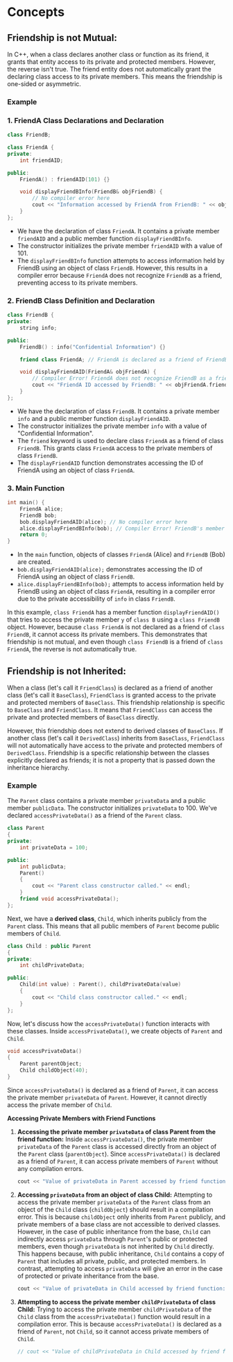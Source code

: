 # Concepts

## **Friendship is not Mutual:**

In C++, when a class declares another class or function as its friend, it grants that entity access to its private and protected members. However, the reverse isn't true. The friend entity does not automatically grant the declaring class access to its private members. This means the friendship is one-sided or asymmetric.

### Example

### 1. FriendA Class Declarations and Declaration

```cpp
class FriendB;

class FriendA {
private:
    int friendAID;

public:
    FriendA() : friendAID(101) {}

    void displayFriendBInfo(FriendB& objFriendB) {
        // No compiler error here
        cout << "Information accessed by FriendA from FriendB: " << objFriendB.info << endl;
    }
};
```

- We have the declaration of class `FriendA`. It contains a private member `friendAID` and a public member function `displayFriendBInfo`.
- The constructor initializes the private member `friendAID` with a value of 101.
- The `displayFriendBInfo` function attempts to access information held by FriendB using an object of class `FriendB`. However, this results in a compiler error because `FriendA` does not recognize `FriendB` as a friend, preventing access to its private members.

### 2. FriendB Class Definition and Declaration

```cpp
class FriendB {
private:
    string info;

public:
    FriendB() : info("Confidential Information") {}

    friend class FriendA; // FriendA is declared as a friend of FriendB

    void displayFriendAID(FriendA& objFriendA) {
        // Compiler Error! FriendA does not recognize FriendB as a friend, so it cannot access its private members
        cout << "FriendA ID accessed by FriendB: " << objFriendA.friendAID << endl;
    }
};
```

- We have the declaration of class `FriendB`. It contains a private member `info` and a public member function `displayFriendAID`.
- The constructor initializes the private member `info` with a value of "Confidential Information".
- The `friend` keyword is used to declare class `FriendA` as a friend of class `FriendB`. This grants class `FriendA` access to the private members of class `FriendB`.
- The `displayFriendAID` function demonstrates accessing the ID of FriendA using an object of class `FriendA`.

### 3. Main Function

```cpp
int main() {
    FriendA alice;
    FriendB bob;
    bob.displayFriendAID(alice); // No compiler error here
    alice.displayFriendBInfo(bob); // Compiler Error! FriendB's member 'info' is private and cannot be accessed by FriendA
    return 0;
}
```

- In the `main` function, objects of classes `FriendA` (Alice) and `FriendB` (Bob) are created.
- `bob.displayFriendAID(alice);` demonstrates accessing the ID of FriendA using an object of class `FriendB`.
- `alice.displayFriendBInfo(bob);` attempts to access information held by FriendB using an object of class `FriendA`, resulting in a compiler error due to the private accessibility of `info` in class `FriendB`.

In this example, `class FriendA` has a member function `displayFriendAID()` that tries to access the private member `y` of `class B` using a `class FriendB` object. However, because `class FriendA` is not declared as a friend of `class FriendB`, it cannot access its private members. This demonstrates that friendship is not mutual, and even though `class FriendB` is a friend of `class FriendA`, the reverse is not automatically true.

## **Friendship is not Inherited:**

When a class (let's call it `FriendClass`) is declared as a friend of another class (let's call it `BaseClass`), `FriendClass` is granted access to the private and protected members of `BaseClass`. This friendship relationship is specific to `BaseClass` and `FriendClass`. It means that `FriendClass` can access the private and protected members of `BaseClass` directly.

However, this friendship does not extend to derived classes of `BaseClass`. If another class (let's call it `DerivedClass`) inherits from `BaseClass`, `FriendClass` will not automatically have access to the private and protected members of `DerivedClass`. Friendship is a specific relationship between the classes explicitly declared as friends; it is not a property that is passed down the inheritance hierarchy.

### Example

The `Parent` class contains a private member `privateData` and a public member `publicData`. The constructor initializes `privateData` to 100. We've declared `accessPrivateData()` as a friend of the `Parent` class.

```cpp
class Parent
{
private:
    int privateData = 100;

public:
    int publicData;
    Parent()
    {
        cout << "Parent class constructor called." << endl;
    }
    friend void accessPrivateData();
};
```

Next, we have a **derived class**, `Child`, which inherits publicly from the `Parent` class. This means that all public members of `Parent` become public members of `Child`.

```cpp
class Child : public Parent
{
private:
    int childPrivateData;

public:
    Child(int value) : Parent(), childPrivateData(value)
    {
        cout << "Child class constructor called." << endl;
    }
};
```

Now, let's discuss how the `accessPrivateData()` function interacts with these classes. Inside `accessPrivateData()`, we create objects of `Parent` and `Child`.

```cpp
void accessPrivateData()
{
    Parent parentObject;
    Child childObject(40);
}
```

Since `accessPrivateData()` is declared as a friend of `Parent`, it can access the private member `privateData` of `Parent`. However, it cannot directly access the private member of `Child`.

**Accessing Private Members with Friend Functions**

1. **Accessing the private member `privateData` of class Parent from the friend function:**
   Inside `accessPrivateData()`, the private member `privateData` of the `Parent` class is accessed directly from an object of the `Parent` class (`parentObject`). Since `accessPrivateData()` is declared as a friend of `Parent`, it can access private members of `Parent` without any compilation errors.

   ```cpp
   cout << "Value of privateData in Parent accessed by friend function: " << parentObject.privateData << endl;
   ```

2. **Accessing `privateData` from an object of class Child:**
   Attempting to access the private member `privateData` of the `Parent` class from an object of the `Child` class (`childObject`) should result in a compilation error. This is because `childObject` only inherits from `Parent` publicly, and private members of a base class are not accessible to derived classes. However, in the case of public inheritance from the base, `Child` can indirectly access `privateData` through `Parent`'s public or protected members, even though `privateData` is not inherited by `Child` directly. This happens because, with public inheritance, `Child` contains a copy of `Parent` that includes all private, public, and protected members. In contrast, attempting to access `privateData` will give an error in the case of protected or private inheritance from the base.

   ```cpp
   cout << "Value of privateData in Child accessed by friend function: " << childObject.privateData << endl;
   ```

3. **Attempting to access the private member `childPrivateData` of class Child:**
   Trying to access the private member `childPrivateData` of the `Child` class from the `accessPrivateData()` function would result in a compilation error. This is because `accessPrivateData()` is declared as a friend of `Parent`, not `Child`, so it cannot access private members of `Child`.

   ```cpp
   // cout << "Value of childPrivateData in Child accessed by friend function: " << childObject.childPrivateData << endl;
   ```
